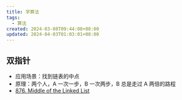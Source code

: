 ```yaml
---
title: 学算法
tags:
  - 算法
created: 2024-03-08T09:44:08+08:00
updated: 2024-04-03T01:03:01+08:00
---
```


## 双指针

- 应用场景：找到链表的中点
- 原理：两个人，A 一次一步，B 一次两步，B 总是走过 A 两倍的路程
- [876. Middle of the Linked List](https://leetcode.com/problems/middle-of-the-linked-list/)
